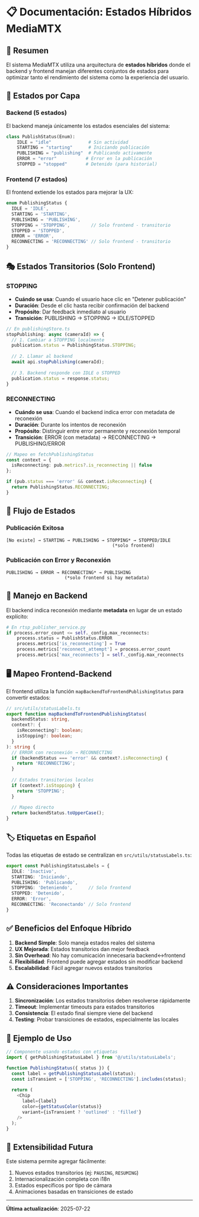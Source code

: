 # 📋 Documentación: Estados Híbridos MediaMTX

## 🎯 Resumen

El sistema MediaMTX utiliza una arquitectura de **estados híbridos** donde el backend y frontend manejan diferentes conjuntos de estados para optimizar tanto el rendimiento del sistema como la experiencia del usuario.

## 🔄 Estados por Capa

### Backend (5 estados)

El backend maneja únicamente los estados esenciales del sistema:

```python
class PublishStatus(Enum):
    IDLE = "idle"              # Sin actividad
    STARTING = "starting"      # Iniciando publicación
    PUBLISHING = "publishing"  # Publicando activamente
    ERROR = "error"           # Error en la publicación
    STOPPED = "stopped"       # Detenido (para historial)
```

### Frontend (7 estados)

El frontend extiende los estados para mejorar la UX:

```typescript
enum PublishingStatus {
  IDLE = 'IDLE',
  STARTING = 'STARTING',
  PUBLISHING = 'PUBLISHING',
  STOPPING = 'STOPPING',        // Solo frontend - transitorio
  STOPPED = 'STOPPED',
  ERROR = 'ERROR',
  RECONNECTING = 'RECONNECTING' // Solo frontend - transitorio
}
```

## 🎭 Estados Transitorios (Solo Frontend)

### STOPPING

- **Cuándo se usa**: Cuando el usuario hace clic en "Detener publicación"
- **Duración**: Desde el clic hasta recibir confirmación del backend
- **Propósito**: Dar feedback inmediato al usuario
- **Transición**: PUBLISHING → STOPPING → IDLE/STOPPED

```typescript
// En publishingStore.ts
stopPublishing: async (cameraId) => {
  // 1. Cambiar a STOPPING localmente
  publication.status = PublishingStatus.STOPPING;
  
  // 2. Llamar al backend
  await api.stopPublishing(cameraId);
  
  // 3. Backend responde con IDLE o STOPPED
  publication.status = response.status;
}
```

### RECONNECTING

- **Cuándo se usa**: Cuando el backend indica error con metadata de reconexión
- **Duración**: Durante los intentos de reconexión
- **Propósito**: Distinguir entre error permanente y reconexión temporal
- **Transición**: ERROR (con metadata) → RECONNECTING → PUBLISHING/ERROR

```typescript
// Mapeo en fetchPublishingStatus
const context = {
  isReconnecting: pub.metrics?.is_reconnecting || false
};

if (pub.status === 'error' && context.isReconnecting) {
  return PublishingStatus.RECONNECTING;
}
```

## 🔄 Flujo de Estados

### Publicación Exitosa
```
[No existe] → STARTING → PUBLISHING → STOPPING* → STOPPED/IDLE
                                        (*solo frontend)
```

### Publicación con Error y Reconexión
```
PUBLISHING → ERROR → RECONNECTING* → PUBLISHING
                      (*solo frontend si hay metadata)
```

## 💾 Manejo en Backend

El backend indica reconexión mediante **metadata** en lugar de un estado explícito:

```python
# En rtsp_publisher_service.py
if process.error_count <= self._config.max_reconnects:
    process.status = PublishStatus.ERROR
    process.metrics['is_reconnecting'] = True
    process.metrics['reconnect_attempt'] = process.error_count
    process.metrics['max_reconnects'] = self._config.max_reconnects
```

## 🖥️ Mapeo Frontend-Backend

El frontend utiliza la función `mapBackendToFrontendPublishingStatus` para convertir estados:

```typescript
// src/utils/statusLabels.ts
export function mapBackendToFrontendPublishingStatus(
  backendStatus: string,
  context?: {
    isReconnecting?: boolean;
    isStopping?: boolean;
  }
): string {
  // ERROR con reconexión → RECONNECTING
  if (backendStatus === 'error' && context?.isReconnecting) {
    return 'RECONNECTING';
  }
  
  // Estados transitorios locales
  if (context?.isStopping) {
    return 'STOPPING';
  }
  
  // Mapeo directo
  return backendStatus.toUpperCase();
}
```

## 🏷️ Etiquetas en Español

Todas las etiquetas de estado se centralizan en `src/utils/statusLabels.ts`:

```typescript
export const PublishingStatusLabels = {
  IDLE: 'Inactivo',
  STARTING: 'Iniciando',
  PUBLISHING: 'Publicando',
  STOPPING: 'Deteniendo',      // Solo frontend
  STOPPED: 'Detenido',
  ERROR: 'Error',
  RECONNECTING: 'Reconectando' // Solo frontend
}
```

## ✅ Beneficios del Enfoque Híbrido

1. **Backend Simple**: Solo maneja estados reales del sistema
2. **UX Mejorada**: Estados transitorios dan mejor feedback
3. **Sin Overhead**: No hay comunicación innecesaria backend↔frontend
4. **Flexibilidad**: Frontend puede agregar estados sin modificar backend
5. **Escalabilidad**: Fácil agregar nuevos estados transitorios

## ⚠️ Consideraciones Importantes

1. **Sincronización**: Los estados transitorios deben resolverse rápidamente
2. **Timeout**: Implementar timeouts para estados transitorios
3. **Consistencia**: El estado final siempre viene del backend
4. **Testing**: Probar transiciones de estados, especialmente las locales

## 📝 Ejemplo de Uso

```typescript
// Componente usando estados con etiquetas
import { getPublishingStatusLabel } from '@/utils/statusLabels';

function PublishingStatus({ status }) {
  const label = getPublishingStatusLabel(status);
  const isTransient = ['STOPPING', 'RECONNECTING'].includes(status);
  
  return (
    <Chip 
      label={label}
      color={getStatusColor(status)}
      variant={isTransient ? 'outlined' : 'filled'}
    />
  );
}
```

## 🔮 Extensibilidad Futura

Este sistema permite agregar fácilmente:

1. Nuevos estados transitorios (ej: `PAUSING`, `RESUMING`)
2. Internacionalización completa con i18n
3. Estados específicos por tipo de cámara
4. Animaciones basadas en transiciones de estado

---

**Última actualización**: 2025-07-22